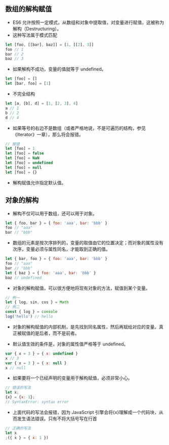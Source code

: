 ## 数组的解构赋值

- ES6 允许按照一定模式，从数组和对象中提取值，对变量进行赋值，这被称为解构（Destructuring）。
- 这种写法属于模式匹配

```js
let [foo, [[bar], baz]] = [1, [[2], 3]]
foo // 1
bar // 2
baz // 3
```

- 如果解构不成功，变量的值就等于 undefined。

```js
let [foo] = []
let [bar, foo] = [1]
```

- 不完全结构

```js
let [a, [b], d] = [1, [2, 3], 4]
a // 1
b // 2
d // 4
```

- 如果等号的右边不是数组（或者严格地说，不是可遍历的结构，参见《Iterator》一章），那么将会报错。

```js
// 报错
let [foo] = 1
let [foo] = false
let [foo] = NaN
let [foo] = undefined
let [foo] = null
let [foo] = {}
```

- 解构赋值允许指定默认值。

## 对象的解构

- 解构不仅可以用于数组，还可以用于对象。

```js
let { foo, bar } = { foo: 'aaa', bar: 'bbb' }
foo // "aaa"
bar // "bbb"
```

- 数组的元素是按次序排列的，变量的取值由它的位置决定；而对象的属性没有次序，变量必须与属性同名，才能取到正确的值。

```js
let { bar, foo } = { foo: 'aaa', bar: 'bbb' }
foo // "aaa"
bar // "bbb"
let { baz } = { foo: 'aaa', bar: 'bbb' }
baz // undefined
```

- 对象的解构赋值，可以很方便地将现有对象的方法，赋值到某个变量。

```js
// 例一
let { log, sin, cos } = Math
// 例二
const { log } = console
log('hello') // hello
```

- 对象的解构赋值的内部机制，是先找到同名属性，然后再赋给对应的变量。真正被赋值的是后者，而不是前者。

- 默认值生效的条件是，对象的属性值严格等于 undefined。

```js
var { x = 3 } = { x: undefined }
x // 3
var { x = 3 } = { x: null }
x // null
```

- 如果要将一个已经声明的变量用于解构赋值，必须非常小心。

```js
// 错误的写法
let x;
{x} = {x: 1};
// SyntaxError: syntax error
```

- 上面代码的写法会报错，因为 JavaScript 引擎会将{x}理解成一个代码块，从而发生语法错误。只有不将大括号写在行首

```js
// 正确的写法
let x
;({ x } = { x: 1 })
```
